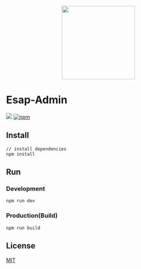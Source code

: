 <p align="center">
    <a href="https://www.iviewui.com">
        <img width="200" src="https://file.iviewui.com/logo.svg">
    </a>
</p>

# Esap-Admin
[![](https://img.shields.io/travis/esap/admin.svg?style=flat-square)](https://travis-ci.org/esap/admin)
[![npm](https://img.shields.io/npm/l/express.svg)]()


## Install
```bush
// install dependencies
npm install
```
## Run
### Development
```bush
npm run dev
```
### Production(Build)
```bush
npm run build
```

## License
[MIT](http://opensource.org/licenses/MIT)